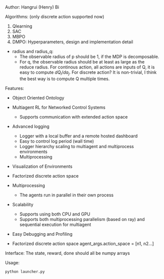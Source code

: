 Author: Hangrui (Henry) Bi

Algorithms: (only discrete action supported now)
1. Qlearning
2. SAC
3. MBPO 
4. DMPO: Hyperparameters, design and implementation detail
* radius and radius_q: 
    * The observable radius of p should be 1, if the MDP is decomposable.
    * For q, the observable radius should be at least as large as the reduce radius. 
        For continous action, all actions are inputs of Q, it is easy to compute $dQ_i/da_j$.
        For discrete action? It is non-trivial, I think the best way is to compute Q multiple times.
    
Features:
* Object Oriented Ontology
* Multiagent RL for Networked Control Systems
    * Supports communication with extended action space
* Advanced logging
    * Logger with a local buffer and a remote hosted dashboard
    * Easy to control log period (wall time)
    * Logger hierarchy scaling to multiagent and multiprocess environments
    * Multiprocessing
* Visualization of Environments
* Factorized discrete action space
* Multiprocessing
    * The agents run in parallel in their own process
* Scalability
    * Supports using both CPU and GPU
    * Supports both multiprocessing parallelism (based on ray) and sequential execution for multiagent
* Easy Debugging and Profiling    
    
* Factorized discrete action space
    agent_args.action_space = [n1, n2...]

    
    

Interface:
The state, reward, done should all be numpy arrays

Usage:
```python
python launcher.py
```